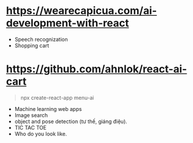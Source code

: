 # https://wearecapicua.com/ai-development-with-react
- Speech recognization
- Shopping cart
# https://github.com/ahnlok/react-ai-cart
> npx create-react-app menu-ai
- Machine learning web apps
- Image search
- object and pose detection (tư thế, giáng điệu).
- TIC TAC TOE
- Who do you look like.